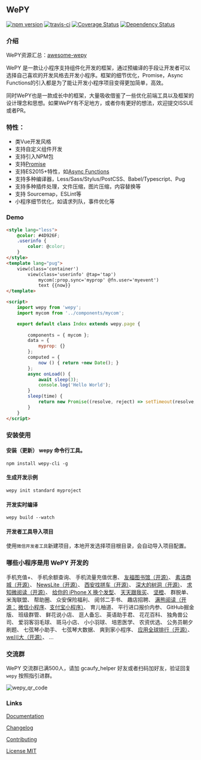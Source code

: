 ## WePY

[![npm version](https://badge.fury.io/js/wepy.svg)](https://badge.fury.io/js/wepy)
[![travis-ci](https://travis-ci.org/Tencent/wepy.svg?branch=master)](https://travis-ci.org/Tencent/wepy)
[![Coverage Status](https://coveralls.io/repos/github/Tencent/wepy/badge.svg?branch=master)](https://coveralls.io/github/Tencent/wepy?branch=master)
[![Dependency Status](https://david-dm.org/Tencent/wepy.svg)](https://david-dm.org/Tencent/wepy)

### 介绍

WePY资源汇总：[awesome-wepy](https://github.com/aben1188/awesome-wepy)

WePY 是一款让小程序支持组件化开发的框架，通过预编译的手段让开发者可以选择自己喜欢的开发风格去开发小程序。框架的细节优化，Promise，Async Functions的引入都是为了能让开发小程序项目变得更加简单，高效。

同时WePY也是一款成长中的框架，大量吸收借鉴了一些优化前端工具以及框架的设计理念和思想。如果WePY有不足地方，或者你有更好的想法，欢迎提交ISSUE或者PR。


### 特性：

* 类Vue开发风格
* 支持自定义组件开发
* 支持引入NPM包
* 支持[Promise](https://github.com/wepyjs/wepy/wiki/wepy%E9%A1%B9%E7%9B%AE%E4%B8%AD%E4%BD%BF%E7%94%A8Promise)
* 支持ES2015+特性，如[Async Functions](https://github.com/wepyjs/wepy/wiki/wepy%E9%A1%B9%E7%9B%AE%E4%B8%AD%E4%BD%BF%E7%94%A8async-await)
* 支持多种编译器，Less/Sass/Stylus/PostCSS、Babel/Typescript、Pug
* 支持多种插件处理，文件压缩，图片压缩，内容替换等
* 支持 Sourcemap，ESLint等
* 小程序细节优化，如请求列队，事件优化等


### Demo

```html
<style lang="less">
    @color: #4D926F;
    .userinfo {
        color: @color;
    }
</style>
<template lang="pug">
    view(class='container')
        view(class='userinfo' @tap='tap')
            mycom(:prop.sync='myprop' @fn.user='myevent')
            text {{now}}
</template>

<script>
    import wepy from 'wepy';
    import mycom from '../components/mycom';

    export default class Index extends wepy.page {
        
        components = { mycom };
        data = {
            myprop: {}
        };
        computed = {
            now () { return +new Date(); }
        };
        async onLoad() {
            await sleep(3);
            console.log('Hello World');
        }
        sleep(time) {
            return new Promise((resolve, reject) => setTimeout(resolve, time * 1000));
        }
    }
</script>
```



### 安装使用

#### 安装（更新） wepy 命令行工具。

```console
npm install wepy-cli -g
```

#### 生成开发示例

```console
wepy init standard myproject
```

#### 开发实时编译

```console
wepy build --watch
```

#### 开发者工具导入项目

使用`微信开发者工具`新建项目，本地开发选择项目根目录，会自动导入项目配置。

### 哪些小程序是用 WePY 开发的

手机充值+、
手机余额查询、
手机流量充值优惠、
[友福图书馆](https://library.ufutx.com)[（开源）](https://github.com/glore/library)、
[素洁商城](https://github.com/dyq086/wxYuHanStore)[（开源）](https://github.com/dyq086/wxYuHanStore)、
[NewsLite](https://github.com/yshkk/shanbay-mina)[（开源）](https://github.com/yshkk/shanbay-mina)、
[西安找拼车](https://github.com/chenqingspring)[（开源）](https://github.com/chenqingspring)、
[深大的树洞](https://github.com/jas0ncn/szushudong)[（开源）](https://github.com/jas0ncn/szushudong)、
[求知微阅读](https://github.com/KingJeason/wepy-books)[（开源）](https://github.com/KingJeason/wepy-books)、
[给你的 iPhone X 换个发型](https://bangs.baran.wang/)、
[天天跟我买](http://www.xiaohongchun.com.cn/index)、
[坚橙](https://zhanart.com/wepy.html)、
群脱单、
米淘联盟、
帮助圈、
众安保险福利、
阅邻二手书、
趣店招聘、
[满熊阅读（开源：](https://github.com/Thunf/wepy-demo-bookmall) [微信小程序](https://github.com/Thunf/wepy-demo-bookmall)、[支付宝小程序）](https://github.com/Thunf/wepy-demo-bookmall/tree/alipay)、
育儿柚道、
平行进口报价内参、
GitHub掘金版、
班级群管、
鲜花说小店、
逛人备忘、
英语助手君、
花花百科、
独角兽公司、
爱羽客羽毛球、
斑马小店、
小小羽球、
培恩医学、
农资优选、
公务员朝夕刷题、
七弦琴小助手、
七弦琴大数据、
爽到家小程序、
[应用全球排行](https://github.com/szpnygo/wepy_ios_top)[（开源）](https://github.com/szpnygo/wepy_ios_top)、
[we川大](https://github.com/mohuishou/scuplus-wechat)[（开源）](https://github.com/mohuishou/scuplus-wechat)、
...

### 交流群
 
 WePY 交流群已满500人，请加 gcaufy_helper 好友或者扫码加好友，验证回复 `wepy` 按照指引进群。

 ![wepy_qr_code](https://user-images.githubusercontent.com/2182004/32309877-8bded674-bfc9-11e7-9daa-9ba4012690fb.png)


### Links

[Documentation](https://tencent.github.io/wepy/)

[Changelog](https://tencent.github.io/wepy/document.html#/changelog)

[Contributing](https://github.com/tencent/wepy/blob/master/CONTRIBUTING.md)

[License MIT](https://github.com/tencent/wepy/blob/master/LICENSE)

